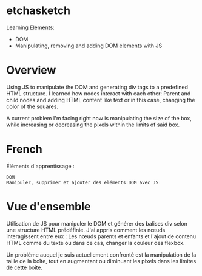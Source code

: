# etchasketch

Learning Elements:

  - DOM
  - Manipulating, removing and adding DOM elements with JS

# Overview

Using JS to manipulate the DOM and generating div tags to a predefined HTML structure. I learned how nodes interact with each other: Parent and child nodes and adding HTML content like text or in this case, changing the color of the squares. 

A current problem I'm facing right now is manipulating the size of the box, while increasing or decreasing the pixels within the limits of said box.

# French

Éléments d'apprentissage :

    DOM
    Manipuler, supprimer et ajouter des éléments DOM avec JS

# Vue d'ensemble

Utilisation de JS pour manipuler le DOM et générer des balises div selon une structure HTML prédéfinie. J'ai appris comment les nœuds interagissent entre eux : Les nœuds parents et enfants et l'ajout de contenu HTML comme du texte ou dans ce cas, changer la couleur des flexbox.

Un problème auquel je suis actuellement confronté est la manipulation de la taille de la boîte, tout en augmentant ou diminuant les pixels dans les limites de cette boîte.

